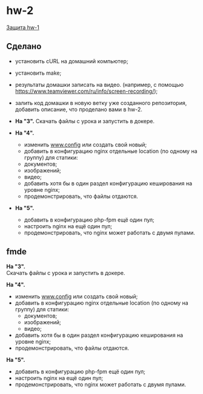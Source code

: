 # hw-2


[Защита hw-1](https://drive.google.com/)

## Сделано
- установить cURL на домашний компьютер;
- установить make;
- результаты домашки записать на видео. (например, с помощью https://www.teamviewer.com/ru/info/screen-recording/); 
- залить код домашки в новую ветку уже созданного репозитория, добавить описание, что проделано вами в hw-2.


- **На "3".**
Скачать файлы с урока и запустить в докере. 

- **На "4".**
  - изменить www.config или создать свой новый; 
  - добавить в конфигурацию nginx отдельные location (по одному на группу) для статики:
   - документов;
    - изображений; 
   - видео; 
  - добавить хотя бы в один раздел конфигурацию кеширования на уровне nginx; 
  - продемонстрировать, что файлы отдаются.

- **На "5".**
  - добавить в конфигурацию php-fpm ещё один пул;
  - настроить nginx на ещё один пул;
  - продемонстрировать, что nginx может работать с двумя пулами.

## fmde

**На "3".**  
Скачать файлы с урока и запустить в докере.  

**На "4".**
- изменить www.config или создать свой новый; 
- добавить в конфигурацию nginx отдельные location (по одному на группу) для статики:
  - документов;
  - изображений; 
  - видео; 
- добавить хотя бы в один раздел конфигурацию кеширования на уровне nginx; 
- продемонстрировать, что файлы отдаются.

**На "5".**  
- добавить в конфигурацию php-fpm ещё один пул;
- настроить nginx на ещё один пул;
- продемонстрировать, что nginx может работать с двумя пулами.
